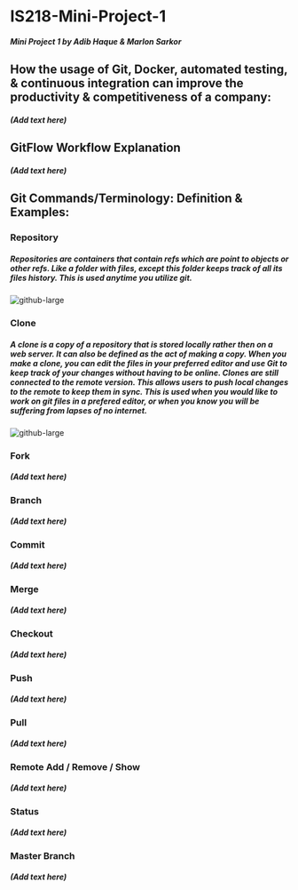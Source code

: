 # IS218-Mini-Project-1
##### Mini Project 1 by Adib Haque &amp; Marlon Sarkor

## How the usage of Git, Docker, automated testing, & continuous integration can improve the productivity & competitiveness of a company:
##### (Add text here)

## GitFlow Workflow Explanation
##### (Add text here)

## Git Commands/Terminology: Definition & Examples:
### Repository
##### Repositories are containers that contain refs which are point to objects or other refs. Like a folder with files, except this folder keeps track of all its files history. This is used anytime you utilize git. 
![github-large](https://media.geeksforgeeks.org/wp-content/uploads/20191121165133/repository1.jpg)

### Clone
##### A clone is a copy of a repository that is stored locally rather then on a web server. It can also be defined as the act of making a copy. When you make a clone, you can edit the files in your preferred editor and use Git to keep track of your changes without having to be online. Clones are still connected to the remote version. This allows users to push local changes to the remote to keep them in sync. This is used when you would like to work on git files in a prefered editor, or when you know you will be suffering from lapses of no internet. 
![github-large](https://www.w3docs.com/uploads/media/default/0001/03/3f26b30cc1dbda3424ceef3ab4977149906a0c58.png)

### Fork
##### (Add text here)

### Branch
##### (Add text here)

### Commit
##### (Add text here)

### Merge
##### (Add text here)

### Checkout
##### (Add text here)

### Push
##### (Add text here)

### Pull
##### (Add text here)

### Remote Add / Remove / Show
##### (Add text here)

### Status
##### (Add text here)

### Master Branch
##### (Add text here)
